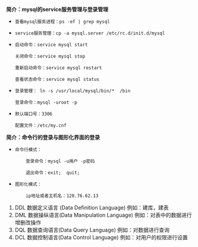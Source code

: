 

**简介：mysql的service服务管理与登录管理**

- ```
  查看mysql服务进程：ps -ef | grep mysql
  ```

- ```
  service服务管理：cp -a mysql.server /etc/rc.d/init.d/mysql
  ```

- ```
  启动命令：service mysql start
  ```

  ```
  关闭命令：service mysql stop
  ```

  ```
  重新启动命令：service mysql restart
  ```

  ```
  查看状态命令：service mysql status
  ```

- ```
  登录管理： ln -s /usr/local/mysql/bin/*  /bin
  ```

  ```
  登录命令：mysql -uroot -p
  ```

- ```
  默认端口号：3306
  ```

  ```
  配置文件：/etc/my.cnf
  ```

**简介：命令行的登录与图形化界面的登录**

- ```
  命令行模式：
  ```

  ```
      登录命令：mysql -u用户 -p密码
  ```

  ```
      退出命令：exit;  quit;
  ```

- ```
  图形化模式：
  ```

  ```
      ip地址或者主机名：120.76.62.13
  ```





1. DDL 数据定义语言 (Data Definition Language) 例如：建库，建表
2. DML 数据操纵语言(Data Manipulation Language) 例如：对表中的数据进行增删改操作
3. DQL 数据查询语言(Data Query Language) 例如：对数据进行查询
4. DCL 数据控制语言(Data Control Language) 例如：对用户的权限进行设置













